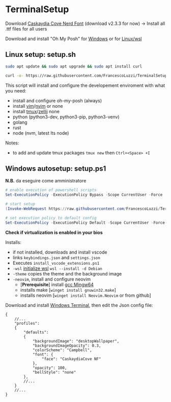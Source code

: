 # TerminalSetup

Download [Caskaydia Cove Nerd Font](https://www.nerdfonts.com/font-downloads) (download v2.3.3 for now) -> Install all .ttf files for all users

Download and install "Oh My Posh" for [Windows](https://ohmyposh.dev/docs/installation/windows) or for [Linux/wsl](https://ohmyposh.dev/docs/installation/linux)

## Linux setup: setup.sh

```bash
sudo apt update && sudo apt upgrade && sudo apt install curl
```

```bash
curl -o- https://raw.githubusercontent.com/FrancescoLuzzi/TerminalSetup/main/remote_setup.sh | bash
```

This script will install and configure the developement enviroment with what you need:

- install and configure oh-my-posh (always)
- install [vim](https://www.vim.org/)/[nvim](https://neovim.io/) or none
- install [tmux](https://github.com/tmux/tmux)/[zellij](https://github.com/zellij-org/zellij) none
- python (python3-dev, python3-pip, python3-venv)
- golang
- rust
- node (nvm, latest lts node)

Notes:

- to add and update tmux packages `tmux new` then `Ctrl+<Space> +I`

## Windows autosetup: setup.ps1

**N.B.** da eseguire come amministratore

```powershell
# enable execution of powershell scripts
Set-ExecutionPolicy -ExecutionPolicy Bypass -Scope CurrentUser -Force
```

```powershell
# start setup
(Invoke-WebRequest https://raw.githubusercontent.com/FrancescoLuzzi/TerminalSetup/main/remote_setup.ps1 -UseBasicParsing).Content | powershell -
```

```powershell
# set execution policy to default config
Set-ExecutionPolicy -ExecutionPolicy Default -Scope CurrentUser -Force
```

**Check if virtualization is enabled in your bios**

Installs:

- if not installed, downloads and install vscode
- links `keybindings.json` and `settings.json`
- Executes `install_vscode_extensions.ps1`
- `-wsl` [initialize wsl](https://learn.microsoft.com/en-us/windows/wsl/install) `wsl --install -d Debian`
- `-theme` copies the theme and the background image
- `-neovim`, install and configure neovim
  - [**Prerequisite**] install [gcc Mingw64](https://winlibs.com/#download-release)
  - installs make [`winget install gnuwin32.make`]
  - installs neovim [`winget install Neovim.Neovim` or from github]

Download and install [Windows Terminal](https://aka.ms/terminal), then edit the Json config file:

```jsonc
{
    //...
    "profiles":
    {
        "defaults":
        {
            "backgroundImage": "desktopWallpaper",
            "backgroundImageOpacity": 0.3,
            "colorScheme": "Campbell",
            "font": {
                "face": "CaskaydiaCove NF"
            },
            "opacity": 100,
            "bellStyle": "none"
        },
        //...
    }
    //...
}
```
